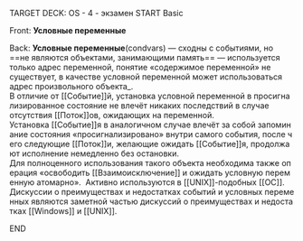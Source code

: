 TARGET DECK: OS - 4 - экзамен
START
Basic

Front: **Условные переменные**

Back: **Условные переменные**(condvars) — сходны с событиями, но ==не являются объектами, занимающими память== — используется только адрес переменной, понятие «содержимое переменной» не существует, в качестве условной переменной может использоваться адрес произвольного объекта_. 
В отличие от [[Событие]]й, установка условной переменной в просигнализированное состояние не влечёт никаких последствий в случае отсутствия [[Поток]]ов, ожидающих на переменной. 
Установка [[Событие]]я в аналогичном случае влечёт за собой запоминание состояния «просигнализировано» внутри самого события, после чего следующие [[Поток]]и, желающие ожидать [[Событие]]я, продолжают исполнение немедленно без остановки. 
Для полноценного использования такого объекта необходима также операция «освободить [[Взаимоисключение]] и ожидать условную переменную атомарно». 
Активно используются в [[UNIX]]-подобных [[ОС]]. 
Дискуссии о преимуществах и недостатках событий и условных переменных являются заметной частью дискуссий о преимуществах и недостатках [[Windows]] и [[UNIX]].
<!--ID: 1663488760702-->
END 